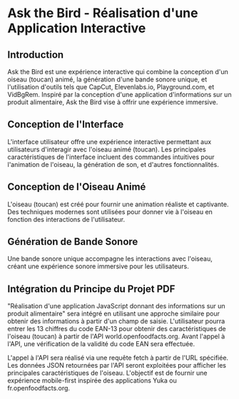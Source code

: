 # Ask the Bird - Réalisation d'une Application Interactive

## Introduction

Ask the Bird est une expérience interactive qui combine la conception d'un oiseau (toucan) animé, la génération d'une bande sonore unique, et l'utilisation d'outils tels que CapCut, Elevenlabs.io, Playground.com, et VidBgRem. Inspiré par la conception d'une application d'informations sur un produit alimentaire, Ask the Bird vise à offrir une expérience immersive.

## Conception de l'Interface

L'interface utilisateur offre une expérience interactive permettant aux utilisateurs d'interagir avec l'oiseau animé (toucan). Les principales caractéristiques de l'interface incluent des commandes intuitives pour l'animation de l'oiseau, la génération de son, et d'autres fonctionnalités.

## Conception de l'Oiseau Animé

L'oiseau (toucan) est créé pour fournir une animation réaliste et captivante. Des techniques modernes sont utilisées pour donner vie à l'oiseau en fonction des interactions de l'utilisateur.

## Génération de Bande Sonore

Une bande sonore unique accompagne les interactions avec l'oiseau, créant une expérience sonore immersive pour les utilisateurs.

## Intégration du Principe du Projet PDF

"Réalisation d'une application JavaScript donnant des informations sur un produit alimentaire" sera intégré en utilisant une approche similaire pour obtenir des informations à partir d'un champ de saisie. L'utilisateur pourra entrer les 13 chiffres du code EAN-13 pour obtenir des caractéristiques de l'oiseau (toucan) à partir de l'API world.openfoodfacts.org. Avant l'appel à l'API, une vérification de la validité du code EAN sera effectuée.

L'appel à l'API sera réalisé via une requête fetch à partir de l'URL spécifiée. Les données JSON retournées par l'API seront exploitées pour afficher les principales caractéristiques de l'oiseau. L'objectif est de fournir une expérience mobile-first inspirée des applications Yuka ou fr.openfoodfacts.org.
